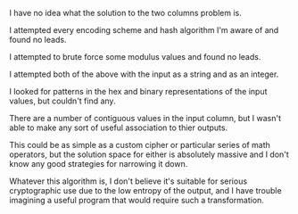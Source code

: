 I have no idea what the solution to the two columns problem is.

I attempted every encoding scheme and hash algorithm I'm aware of and found no leads.

I attempted to brute force some modulus values and found no leads.

I attempted both of the above with the input as a string and as an integer.

I looked for patterns in the hex and binary representations of the input values, but couldn't find any.

There are a number of contiguous values in the input column, but I wasn't able to make any sort of useful association to thier outputs.

This could be as simple as a custom cipher or particular series of math operators, but the solution space for either is absolutely massive and I don't know any good strategies for narrowing it down.

Whatever this algorithm is, I don't believe it's suitable for serious cryptographic use due to the low entropy of the output, and I have trouble imagining a useful program that would require such a transformation.
